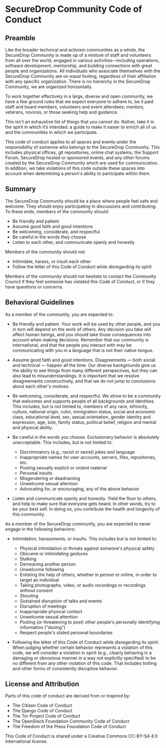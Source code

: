 # SecureDrop Community Code of Conduct

## Preamble

Like the broader technical and activism communities as a whole, the SecureDrop
Community is made up of a mixture of staff and volunteers from all over the world,
engaged in various activities—including operations, software
development, mentorship, and building connections with great people and
organizations.
All individuals who associate themselves with the SecureDrop Community are on equal footing, regardless of their affiliation with any specific organization.
There is no hierarchy in the SecureDrop Community, we are organized horizontally.

To work together effectively in a large, diverse and open community, we have a
few ground rules that we expect everyone to adhere to, be it paid staff and
board members, volunteers and event attendees; mentors, veterans, novices, or
those seeking help and guidance.

This isn't an exhaustive list of things that you cannot do. Rather, take it in
the spirit in which it’s intended: a guide to make it easier to enrich all of
us and the communities in which we participate.

This code of conduct applies to all spaces and events under the responsibility of someone who belongs to the
SecureDrop Community. This includes physical offices, git repositories, online chat
systems, the Support Forum, SecureDrop hosted or sponsored events, and any other
forums created by the SecureDrop Community which are used for communication.
In addition, we take violations of this code outside these spaces into account
when determining a person's ability to participate within them.

## Summary

The SecureDrop Community should be a place where people feel safe and welcome.
They should enjoy participating in discussions and contributing. To these ends,
members of the community should:

- Be friendly and patient
- Assume good faith and good intentions
- Be welcoming, considerate, and respectful
- Be careful in the words they choose
- Listen to each other, and communicate openly and honestly

Members of the community should not:

- Intimidate, harass, or insult each other
- Follow the letter of this Code of Conduct while disregarding its spirit

Members of the community should not hesitate to contact the Community Council if
they feel someone has violated this Code of Conduct, or if they have questions
or concerns.

## Behavioral Guidelines

As a member of the community, you are expected to:

- Be friendly and patient. Your work will be used by other people, and you in
  turn will depend on the work of others. Any decision you take will affect
  human beings, and you should take those consequences into account when making
  decisions. Remember that our community is international, and that the people
  you interact with may be communicating with you in a language that is not
  their native tongue.

- Assume good faith and good intentions. Disagreements — both social and
  technical — happen all the time. Our diverse backgrounds give us the ability
  to see things from many different perspectives, but they can also lead to
  misunderstandings. It is important that we resolve disagreements
  constructively, and that we do not jump to conclusions about each other's
  motives.

- Be welcoming, considerate, and respectful. We strive to be a community that
  welcomes and supports people of all backgrounds and identities. This includes,
  but is not limited to, members of any race, ethnicity, culture, national
  origin, color, immigration status, social and economic class, educational
  level, sex, sexual orientation, gender identity and expression, age, size,
  family status, political belief, religion and mental and physical ability.

- Be careful in the words you choose. Exclusionary behavior is absolutely
  unacceptable. This includes, but is not limited to:

  - Discriminatory (e.g., racist or sexist) jokes and language
  - Inappropriate names for user accounts, servers, files, repositories, etc.
  - Posting sexually explicit or violent material
  - Personal insults
  - Misgendering or deadnaming
  - Unwelcome sexual attention
  - Advocating for, or encouraging, any of the above behavior

- Listen and communicate openly and honestly. Yield the floor to
  others, and help to make sure that everyone gets heard. In other words, try to
  be your best self. In doing so, you contribute the health and longevity of
  this community.

As a member of the SecureDrop community, you are expected to never engage in the
following behaviors:

- Intimidation, harassments, or insults.  This includes but is not limited to:
  - Physical intimidation or threats against someone's physical safety
  - Obscene or intimidating gestures
  - Stalking
  - Demeaning another person
  - Unwelcome following
  - Enlisting the help of others, whether in person or online, in order to
    target an individual
  - Taking photographs, video, or audio recordings or recordings without consent
  - Shouting
  - Sustained disruption of talks and events
  - Disruption of meetings
  - Inappropriate physical contact
  - Unwelcome sexual attention
  - Posting (or threatening to post) other people's personally identifying
    information ("doxing")
  - Respect people's stated personal boundaries

- Following the letter of this Code of Conduct while disregarding its spirit.
  When judging whether certain behavior represents a violation of this code, we
  will consider a violation in spirit (e.g., clearly behaving in a damaging or
  obnoxious manner in a way not explicitly specified) to be no different from
  any other violation of this code. That includes trolling and other forms of
  consistently disruptive behavior.

## License and Attribution

Parts of this code of conduct are derived from or inspired by:

- The Citizen Code of Conduct
- The Django Code of Conduct
- The Tor Project Code of Conduct
- The OpenStack Foundation Community Code of Conduct
- The Freedom of the Press Foundation Code of Conduct

This Code of Conduct is shared under a Creative Commons CC-BY-SA 4.0 International
license.
